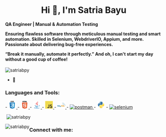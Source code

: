 <h1 align="center">Hi 👋, I'm Satria Bayu</h1>
<h4 align="left">QA Engineer | Manual & Automation Testing

Ensuring flawless software through meticulous manual testing and smart automation. Skilled in Selenium, WebdriverIO, Appium, and more. Passionate about delivering bug-free experiences.

“Break it manually, automate it perfectly.” And oh, I can't start my day without a good cup of coffee!</h3>

<p align="left"> <img src="https://komarev.com/ghpvc/?username=satriabpy&label=Profile%20views&color=0e75b6&style=flat" alt="satriabpy" /> </p>

<!-- <p align="left"> <a href="https://github.com/ryo-ma/github-profile-trophy"><img src="https://github-profile-trophy.vercel.app/?username=satriabpy" alt="satriabpy" /></a> </p> -->


- 🔭 


<h3 align="left">Languages and Tools:</h3>
<p align="left">
- <a href="https://www.w3schools.com/css/" target="_blank" rel="noreferrer"> <img src="https://raw.githubusercontent.com/devicons/devicon/master/icons/css3/css3-original-wordmark.svg" alt="css3" width="25" height="25"/> </a>
- <a href="https://www.w3.org/html/" target="_blank" rel="noreferrer"> <img src="https://raw.githubusercontent.com/devicons/devicon/master/icons/html5/html5-original-wordmark.svg" alt="html5" width="25" height="25"/> </a> 
- <a href="https://www.java.com" target="_blank" rel="noreferrer"> <img src="https://raw.githubusercontent.com/devicons/devicon/master/icons/java/java-original.svg" alt="java" width="25" height="25"/> </a> 
- <a href="https://developer.mozilla.org/en-US/docs/Web/JavaScript" target="_blank" rel="noreferrer"> <img src="https://raw.githubusercontent.com/devicons/devicon/master/icons/javascript/javascript-original.svg" alt="javascript" width="25" height="25"/> </a> 
- <a href="https://www.mysql.com/" target="_blank" rel="noreferrer"> <img src="https://raw.githubusercontent.com/devicons/devicon/master/icons/mysql/mysql-original-wordmark.svg" alt="mysql" width="25" height="25"/> </a> 
- <a href="https://postman.com" target="_blank" rel="noreferrer"> <img src="https://www.vectorlogo.zone/logos/getpostman/getpostman-icon.svg" alt="postman" width="25" height="25"/> </a> 
- <a href="https://www.python.org" target="_blank" rel="noreferrer"> <img src="https://raw.githubusercontent.com/devicons/devicon/master/icons/python/python-original.svg" alt="python" width="25" height="25"/></a>
- <a href="https://www.selenium.dev" target="_blank" rel="noreferrer"> <img src="https://raw.githubusercontent.com/detain/svg-logos/780f25886640cef088af994181646db2f6b1a3f8/svg/selenium-logo.svg" alt="selenium" width="25" height="25"/> </a> 
</p>


<p>&nbsp;<img align="center" src="https://github-readme-stats.vercel.app/api?username=satriabpy&show_icons=true&theme=dark&title_color=fafafa&text_color=09d7b5&bg_color=383838&locale=en" alt="satriabpy" /></p>


<p><img align="left" src="https://github-readme-stats.vercel.app/api/top-langs?username=satriabpy&show_icons=true&theme=dark&title_color=faf9f9&text_color=4ed0a4&bg_color=545454&locale=en&layout=compact" alt="satriabpy" /> </p>


<h3 align="left">Connect with me:</h3>
<p align="left">
</p>
